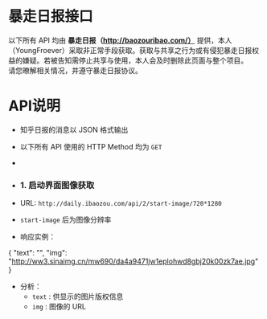 # 暴走日报接口
以下所有 API 均由 __暴走日报（http://baozouribao.com/）__ 提供，本人（YoungFroever）采取非正常手段获取。获取与共享之行为或有侵犯暴走日报权益的嫌疑。若被告知需停止共享与使用，本人会及时删除此页面与整个项目。  
请您暸解相关情况，并遵守暴走日报协议。
# API说明
* 知乎日报的消息以 JSON 格式输出
* 以下所有 API 使用的 HTTP Method 均为 `GET`
* 
* ### 1. 启动界面图像获取
* URL: `http://daily.ibaozou.com/api/2/start-image/720*1280`  
* `start-image` 后为图像分辨率

* 响应实例：

 {
  "text": "",
  "img": "http://ww3.sinaimg.cn/mw690/da4a9471jw1eplohwd8gbj20k00zk7ae.jpg"
}

* 分析：
    * `text` : 供显示的图片版权信息
    * `img` : 图像的 URL

